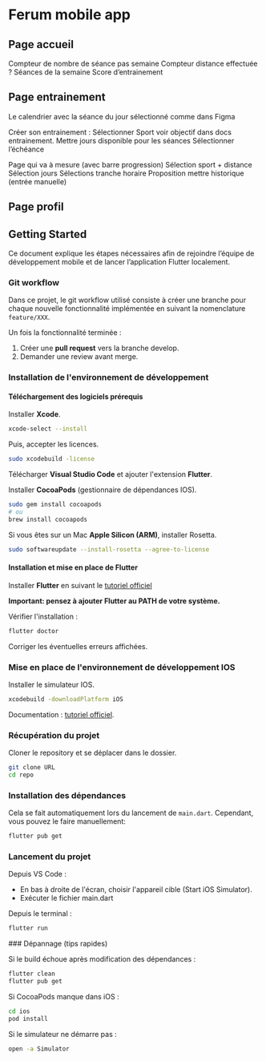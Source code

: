 # Ferum mobile app

## Page accueil

Compteur de nombre de séance pas semaine
Compteur distance effectuée ?
Séances de la semaine
Score d’entrainement 

## Page entrainement

Le calendrier avec la séance du jour sélectionné comme dans Figma

Créer son entrainement :
Sélectionner Sport voir objectif dans docs entrainement.
Mettre jours disponible pour les séances
Sélectionner l’échéance

Page qui va à mesure (avec barre progression)
Sélection sport + distance
Sélection jours
Sélections tranche horaire
Proposition mettre historique (entrée manuelle)



## Page profil

## Getting Started

Ce document explique les étapes nécessaires afin de rejoindre l’équipe de développement mobile et de lancer l’application Flutter localement.

### Git workflow

Dans ce projet, le git workflow utilisé consiste à créer une branche pour chaque nouvelle fonctionnalité implémentée en suivant la nomenclature `feature/XXX`. 

Un fois la fonctionnalité terminée :
1. Créer une **pull request** vers la branche develop.
2. Demander une review avant merge.

### Installation de l'environnement de développement

#### Téléchargement des logiciels prérequis

Installer **Xcode**.

```bash
xcode-select --install
```

Puis, accepter les licences.

```bash
sudo xcodebuild -license
```

Télécharger **Visual Studio Code** et ajouter l'extension **Flutter**.

Installer **CocoaPods** (gestionnaire de dépendances IOS).

```bash
sudo gem install cocoapods
# ou
brew install cocoapods
```

Si vous êtes sur un Mac **Apple Silicon (ARM)**, installer Rosetta.

```bash
sudo softwareupdate --install-rosetta --agree-to-license
```

#### Installation et mise en place de Flutter

Installer **Flutter** en suivant le [tutoriel officiel](https://docs.flutter.dev/install/with-vs-code#install-flutter)

**Important: pensez à ajouter Flutter au PATH de votre système.**

Vérifier l'installation : 

```bash
flutter doctor
```

Corriger les éventuelles erreurs affichées.

### Mise en place de l'environnement de développement IOS

Installer le simulateur IOS.

```bash
xcodebuild -downloadPlatform iOS
```

Documentation : [tutoriel officiel](https://docs.flutter.dev/platform-integration/ios/setup#set-up-tooling).

### Récupération du projet

Cloner le repository et se déplacer dans le dossier.

```bash
git clone URL
cd repo
```

### Installation des dépendances

Cela se fait automatiquement lors du lancement de `main.dart`.
Cependant, vous pouvez le faire manuellement:

```bash
flutter pub get 
```

### Lancement du projet

Depuis VS Code :
- En bas à droite de l'écran, choisir l'appareil cible (Start iOS Simulator).
- Exécuter le fichier main.dart

Depuis le terminal :

```bash
flutter run
```

### Dépannage (tips rapides)

Si le build échoue après modification des dépendances :

```bash
flutter clean
flutter pub get
```

Si CocoaPods manque dans iOS :

```bash
cd ios
pod install
```

Si le simulateur ne démarre pas :

```bash
open -a Simulator
```
